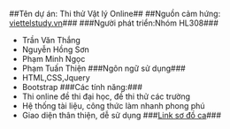 ##Tên dự án: Thi thử Vật lý Online##
##Nguồn cảm hứng:[ viettelstudy.vn](http://viettelstudy.vn/baithi.aspx?uc=6&id_thi=11&id_mon=37&id_loai_bt=5)###
###Người phát triển:Nhóm HL308###
- Trần Văn Thắng
- Nguyễn Hồng Sơn
- Phạm Minh Ngọc
- Phạm Tuấn Thiện
###Ngôn ngữ sử dụng###
- HTML,CSS,Jquery
- Bootstrap
###Các tính năng:###
- Thi online đề thi đại học, đề thi thử các trường
- Hệ thống tài liệu, công thức làm nhanh phong phú
- Giao diện thân thiện, dễ sử dụng
###[Link sơ đồ ca](http://i.imgur.com/r2c9hX9.jpg)###
